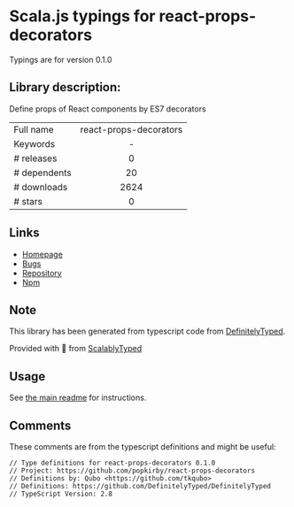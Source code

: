 
# Scala.js typings for react-props-decorators

Typings are for version 0.1.0

## Library description:
Define props of React components by ES7 decorators

|                    |                 |
| ------------------ | :-------------: |
| Full name          | react-props-decorators |
| Keywords           | - |
| # releases         | 0 |
| # dependents       | 20 |
| # downloads        | 2624 |
| # stars            | 0 |

## Links
- [Homepage](https://github.com/popkirby/react-props-decorators)
- [Bugs](https://github.com/popkirby/react-props-decorators/issues)
- [Repository](https://github.com/popkirby/react-props-decorators)
- [Npm](https://www.npmjs.com/package/react-props-decorators)
    


## Note
This library has been generated from typescript code from [DefinitelyTyped](https://definitelytyped.org).

Provided with :purple_heart: from [ScalablyTyped](https://github.com/oyvindberg/ScalablyTyped)

## Usage
See [the main readme](../../readme.md) for instructions.

## Comments

These comments are from the typescript definitions and might be useful:
```
// Type definitions for react-props-decorators 0.1.0
// Project: https://github.com/popkirby/react-props-decorators
// Definitions by: Qubo <https://github.com/tkqubo>
// Definitions: https://github.com/DefinitelyTyped/DefinitelyTyped
// TypeScript Version: 2.8

```

